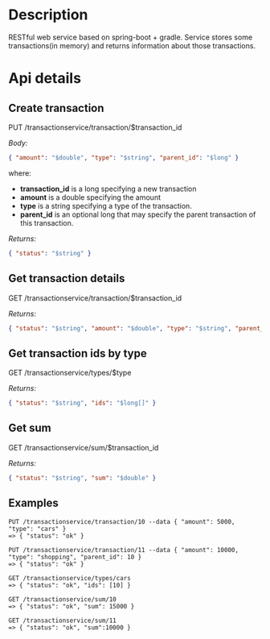 Description
=========
RESTful web service based on spring-boot + gradle. 
Service stores some transactions(in memory) and returns information about those transactions.

Api details
========

Create transaction
-----------

PUT /transactionservice/transaction/$transaction_id

_Body:_
``` json
{ "amount": "$double", "type": "$string", "parent_id": "$long" }
```

where:
* __transaction_id__ is a long specifying a new transaction
* __amount__ is a double specifying the amount
* __type__ is a string specifying a type of the transaction.
* __parent_id__ is an optional long that may specify the parent transaction of this transaction.

_Returns:_
``` json
{ "status": "$string" }
```

Get transaction details
----------
GET /transactionservice/transaction/$transaction_id

_Returns:_
``` json
{ "status": "$string", "amount": "$double", "type": "$string", "parent_id": "$long" }
```

Get transaction ids by type
-----------

GET /transactionservice/types/$type

_Returns:_
``` json
{ "status": "$string", "ids": "$long[]" }
```

Get sum
-----------

GET /transactionservice/sum/$transaction_id

_Returns:_
``` json
{ "status": "$string", "sum": "$double" }
```

Examples
------------
```
PUT /transactionservice/transaction/10 --data { "amount": 5000, "type": "cars" }
=> { "status": "ok" }

PUT /transactionservice/transaction/11 --data { "amount": 10000, "type": "shopping", "parent_id": 10 }
=> { "status": "ok" }

GET /transactionservice/types/cars 
=> { "status": "ok", "ids": [10] }

GET /transactionservice/sum/10 
=> { "status": "ok", "sum": 15000 }

GET /transactionservice/sum/11
=> { "status": "ok", "sum":10000 }
```
